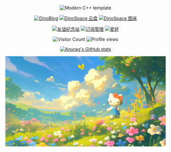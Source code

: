 <div id="title" align=center>

![Modern C++ template][github-sub-title:img]

[![DinoBlog](https://img.shields.io/badge/博客-DinoBlog-pink)](https://blog.072416.xyz)
[![DinoSpace 云盘](https://img.shields.io/badge/云盘-DinoSpace-blue)](https://cloud.072416.xyz)
[![DinoSpace 图床](https://img.shields.io/badge/图床-ImgBox-green)](https://uppic.dpdns.org/)

[![友谊纪念站](https://img.shields.io/badge/友谊纪念站-Moments-purple)](https://zsyxy.dpdns.org/)
[![订阅管理](https://img.shields.io/badge/订阅管理-Subscription-orange)](https://zhyx.qzz.io/)
[![爱好](https://img.shields.io/badge/爱好-Hellokitty-ff69b4)](https://www.sanrio.com/hellokitty)

<p align="center">
  <img src="https://hits.sh/github.com/dinosaurerer.svg?color=blue" alt="Visitor Count"/>  
  <img src="https://komarev.com/ghpvc/?username=dinosaurerer&color=brightgreen" alt="Profile views"/>
</p>


[![Anurag's GitHub stats](https://github-readme-stats.vercel.app/api?username=dinosaurerer&show_icons=true&theme=tokyonight)](https://b23.tv/iEJTnPp)



<!--BADGE_START--><!--BADGE_END-->

</div>  



<!--IMAGE_START-->
![Slideshow](image/6666.jpg)
<!--IMAGE_END-->


[github-sub-title:img]: https://readme-typing-svg.herokuapp.com?font=Segoe+Script&center=true&lines=Dinosaur🦖🦕🦖.
